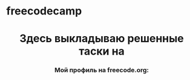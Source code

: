 # freecodecamp

<h1 align="center">Здесь выкладываю решенные таски на <a href="https://www.freecodecamp.org/"></a></h1>

<h3 align="center">Мой профиль на freecode.org: <a href="https://www.freecodecamp.org/MikeSab"></a></h3>
